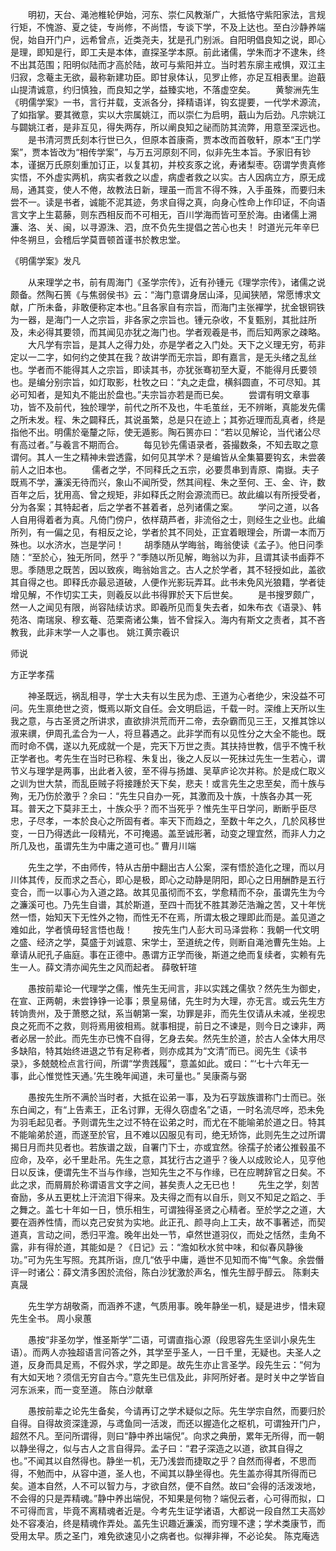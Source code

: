 <!-- { "loadSidebar": true } -->
　　明初，天台、渑池椎轮伊始，河东、崇仁风教渐广，大抵恪守紫阳家法，言规行矩，不愧游、夏之徒，专尚修，不尚悟，专谈下学，不及上达也。至白沙静养端倪，始自开门户，远希曾点，近类尧夫，犹是孔门别派。自阳明倡良知之说，即心是理，即知是行，即工夫是本体，直探圣学本原。前此诸儒，学朱而才不逮朱，终不出其范围；阳明似陆而才高於陆，故可与紫阳并立。当时若东廓主戒惧，双江主归寂，念菴主无欲，最称新建功臣。即甘泉体认，见罗止修，亦足互相表里。迨蕺山提清诚意，约归慎独，而良知之学，益臻实地，不落虚空矣。
　　黄黎洲先生《明儒学案》一书，言行并载，支派各分，择精语详，钩玄提要，一代学术源流，了如指掌。要其微意，实以大宗属姚江，而以崇仁为启明，蕺山为后劲。凡宗姚江与闢姚江者，是非互见，得失两存，所以阐良知之祕而防其流弊，用意至深远也。
　　是书清河贾氏刻本行世已久，但原本首康斋，贾本改而首敬轩，原本“王门学案”，贾本皆改为“相传学案”，与万五河原刻不同，似非先生本旨。予家旧有钞本，谨据万氏原刻重加订正，以复其初，并校亥豕之讹，寿诸梨枣。窃谓学贵真修实悟，不外虚实两机，病实者救之以虚，病虚者救之以实。古人因病立方，原无成局，通其变，使人不倦，故教法日新，理虽一而言不得不殊，入手虽殊，而要归未尝不一。读是书者，诚能不泥其迹，务求自得之真，向身心性命上作印证，不向语言文字上生葛藤，则东西相反而不可相无，百川学海而皆可至於海。由诸儒上溯濂、洛、关、闽，以寻源洙、泗，庶不负先生提倡之苦心也夫！
时道光元年辛巳仲冬朔旦，会稽后学莫晋顿首谨书於教忠堂。




《明儒学案》发凡

　　从来理学之书，前有周海门《圣学宗传》，近有孙锺元《理学宗传》，诸儒之说颇备。然陶石篑《与焦弱侯书》云：“海门意谓身居山泽，见闻狭陋，常愿博求文献，广所未备，非敢便称定本也。”且各家自有宗旨，而海门主张襌学，扰金银铜铁为一器，是海门一人之宗旨，非各家之宗旨也。锺元杂收，不复甄别，其批註所及，未必得其要领，而其闻见亦犹之海门也。学者观羲是书，而后知两家之疎略。
　　大凡学有宗旨，是其人之得力处，亦是学者之入门处。天下之义理无穷，苟非定以一二字，如何约之使其在我？故讲学而无宗旨，即有嘉言，是无头绪之乱丝也。学者而不能得其人之宗旨，即读其书，亦犹张骞初至大夏，不能得月氏要领也。是编分别宗旨，如灯取影，杜牧之曰：“丸之走盘，横斜圆直，不可尽知。其必可知者，是知丸不能出於盘也。”夫宗旨亦若是而已矣。
　　尝谓有明文章事功，皆不及前代，独於理学，前代之所不及也，牛毛茧丝，无不辨晰，真能发先儒之所未发。程、朱之闢释氏，其说虽繁，总是只在迹上；其弥近理而乱真者，终是指他不出。明儒於毫釐之际，使无遁影。陶石篑亦曰：“若以见解论，当代诸公尽有高过者。”与羲言不期而合。
　　每见钞先儒语录者，荟撮数条，不知去取之意谓何。其人一生之精神未尝透露，如何见其学术？是编皆从全集纂要钩玄，未尝袭前人之旧本也。
　　儒者之学，不同释氏之五宗，必要贯串到青原、南嶽。夫子既焉不学，濂溪无待而兴，象山不闻所受，然其间程、朱之至何、王、金、许，数百年之后，犹用高、曾之规矩，非如释氏之附会源流而已。故此编以有所授受者，分为各案；其特起者，后之学者不甚着者，总列诸儒之案。
　　学问之道，以各人自用得着者为真。凡倚门傍户，依样葫芦者，非流俗之士，则经生之业也。此编所列，有一偏之见，有相反之论，学者於其不同处，正宜着眼理会，所谓一本而万殊也。以水济水，岂是学问！
　　胡季随从学晦翁，晦翁使读《孟子》。他日问季随：“至於心，独无所同，然乎？”季随以所见解，晦翁以为非，且谓其读书鹵莽不思。季随思之既苦，因以致疾，晦翁始言之。古人之於学者，其不轻授如此，盖欲其自得之也。即释氏亦最忌道破，人便作光影玩弄耳。此书未免风光狼籍，学者徒增见解，不作切实工夫，则羲反以此书得罪於天下后世矣。
　　是书搜罗颇广，然一人之闻见有限，尚容陆续访求。即羲所见而复失去者，如朱布衣《语录》、韩苑洛、南瑞泉、穆玄菴、范栗斋诸公集，皆不曾採入。海内有斯文之责者，其不吝教我，此非末学一人之事也。
姚江黄宗羲识




师说

方正学孝孺

　　神圣既远，祸乱相寻，学士大夫有以生民为虑、王道为心者绝少，宋没益不可问。先生禀绝世之资，慨焉以斯文自任。会文明启运，千载一时。深维上天所以生我之意，与古圣贤之所讲求，直欲排洪荒而开二帝，去杂霸而见三王，又推其馀以淑来禩，伊周孔孟合为一人，将旦暮遇之。此非学而有以见性分之大全不能也。既而时命不偶，遂以九死成就一个是，完天下万世之责。其扶持世教，信乎不愧千秋正学者也。考先生在当时已称程、朱复出，後之人反以一死抹过先生一生若心，谓节义与理学是两事，出此者入彼，至不得与扬雄、吴草庐论次并称。於是成仁取义之训为世大禁，而乱臣贼子将接踵於天下矣，悲夫！或言先生之忠至矣，而十族与殉，无乃伤於激乎？余曰：“先生只自办一死，其激而及十族，十族各办其一死耳。普天之下莫非王土，十族众乎？而不当死乎？惟先生平日学问，断断乎臣尽忠，子尽孝，一本於良心之所固有者。率天下而趋之，至数十年之久，几於风移世变，一日乃得透此一段精光，不可掩遏。盖至诚形著，动变之理宜然，而非人力之所几及也，虽谓先生为中庸之道可也。”
曹月川端

　　先生之学，不由师传，特从古册中翻出古人公案，深有悟於造化之理，而以月川体其传，反而求之吾心，即心是极，即心之动静是阴阳，即心之日用酬酢是五行变合，而一以事心为入道之路。故其见虽彻而不玄，学愈精而不杂，虽谓先生为今之濂溪可也。乃先生自谱，其於斯道，至四十而犹不胜其渺茫浩瀚之苦，又十年恍然一悟，始知天下无性外之物，而性无不在焉，所谓太极之理即此而是。盖见道之难如此，学者慎毋轻言悟也哉！
　　按先生门人彭大司马泽尝称：我朝一代文明之盛、经济之学，莫盛于刘诚意、宋学士，至道统之传，则断自渑池曹先生始。上章请从祀孔子庙庭。事在正德中。愚谓方正学而後，斯道之绝而复续者，实赖有先生一人。薛文清亦闻先生之风而起者。
薛敬轩瑄

　　愚按前辈论一代理学之儒，惟先生无间言，非以实践之儒欤？然先生为御史，在宣、正两朝，未尝铮铮一论事；景皇易储，先生时为大理，亦无言。或云先生方转饷贵州，及于萧愍之狱，系当朝第一案，功罪是非，而先生仅请从未减，坐视忠良之死而不之救，则将焉用彼相焉。就事相提，前日之不谏是，则今日之谏非，两者必居一於此。而先生亦已愧不自得，乞身去矣。然先生於道，於古人全体大用尽多缺陷，特其始终进退之节有足称者，则亦成其为“文清”而已。阅先生《读书录》，多兢兢检点言行间，所谓“学贵践履”，意盖如此。或曰：“‘七十六年无一事，此心惟觉性天通。’先生晚年闻道，未可量也。”
吴康斋与弼

　　愚按先生所不满於当时者，大抵在讼弟一事，及为石亨跋族谱称门士而已。张东白闻之，有“上告素王，正名讨罪，无得久窃虚名”之语，一时名流尽哗，恐未免为羽毛起见者。予则谓先生之过不特在讼弟之时，而尤在不能喻弟於道之日。特其不能喻弟於道，而遂至於官，且不难以囚服见有司，绝无矫饰，此则先生之过所谓揭日月而共见者也。若族谱之跋，自署门下士，亦或宜然。徐孺子於诸公推毂虽不应命，及卒，必千里赴吊。先生之意，其犹行古之道乎？後人以成败论人，见亨他日以反诛，便谓先生不当与作缘，岂知先生之不与作缘，已在应聘辞官之日矣。不此之求，而屑屑於称谓语言文字之间，甚矣责人之无已也！
　　先生之学，刻苦奋励，多从五更枕上汗流泪下得来。及夫得之而有以自乐，则又不知足之蹈之、手之舞之。盖七十年如一日，愤乐相生，可谓独得圣贤之心精者。至於学之之道，大要在涵养性情，而以克己安贫为实地。此正孔、颜寻向上工夫，故不事著述，而契道真，言动之间，悉归平澹。晚年出处一节，卓然世道羽仪，而处之恬然，圭角不露，非有得於道，其能如是？《日记》云：“澹如秋水贫中味，和似春风静後功。”可为先生写照。充其所诣，庶几“依乎中庸，遁世不见知而不悔”气象。余尝僭评一时诸公：薛文清多困於流俗，陈白沙犹激於声名，惟先生醇乎醇云。
陈剩夫真晟

　　先生学方胡敬斋，而涵养不逮，气质用事。晚年静坐一机，疑是进步，惜未窥先生全书。
周小泉蕙

　　愚按“非圣勿学，惟圣斯学”二语，可谓直指心源（段思容先生坚训小泉先生语）。而两人亦独超语言问答之外，其学至乎圣人，一日千里，无疑也。夫圣人之道，反身而具足焉，不假外求，学之即是。故先生亦止言圣学。段先生云：“何为有大如天地？须信无穷自古今。”意先生已信及此，非阿所好者。是时关中之学皆自河东派来，而一变至道。
陈白沙献章

　　愚按前辈之论先生备矣，今请再订之学术疑似之际。先生学宗自然，而要归於自得。自得故资深逢源，与鸢鱼同一活泼，而还以握造化之枢机，可谓独开门户，超然不凡。至问所谓得，则曰“静中养出端倪”。向求之典册，累年无所得，而一朝以静坐得之，似与古人之言自得异。孟子曰：“君子深造之以道，欲其自得之也。”不闻其以自然得也。静坐一机，无乃浅尝而捷取之乎？自然而得者，不思而得，不勉而中，从容中道，圣人也，不闻其以静坐得也。先生盖亦得其所得而已矣。道本自然，人不可以智力与，才欲自然，便不自然。故曰“会得的活泼泼地，不会得的只是弄精魂。”静中养出端倪，不知果是何物？端倪云者，心可得而拟，口不可得而言，毕竟不离精魂者近是。今考先生证学诸语，大都说一段自然工夫高妙处不容凑泊，终是精魂作弄处。盖先生识趣近濂溪，而穷理不逮；学术类康节，而受用太早。质之圣门，难免欲速见小之病者也。似禅非禅，不必论矣。
陈克庵选

